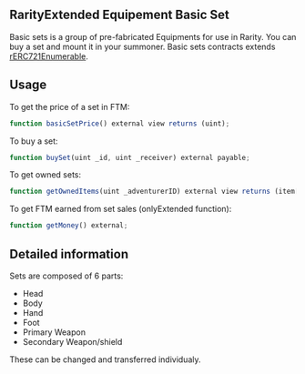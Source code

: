## RarityExtended Equipement Basic Set

Basic sets is a group of pre-fabricated Equipments for use in Rarity. You can buy a set and mount it in your summoner. 
Basic sets contracts extends [rERC721Enumerable](contracts/utils/rERC721Enumerable.sol).
## Usage

To get the price of a set in FTM:

```js
function basicSetPrice() external view returns (uint);
```

To buy a set:

```js
function buySet(uint _id, uint _receiver) external payable;
```

To get owned sets:

```js
function getOwnedItems(uint _adventurerID) external view returns (item[] memory);
```

To get FTM earned from set sales (onlyExtended function):

```js
function getMoney() external;
```

## Detailed information

Sets are composed of 6 parts:

- Head
- Body
- Hand
- Foot
- Primary Weapon
- Secondary Weapon/shield

These can be changed and transferred individualy.